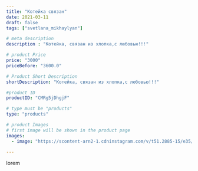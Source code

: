 ```yaml
---
title: "Котейка связан"
date: 2021-03-11
draft: false
tags: ["svetlana_mikhaylyan"]

# meta description
description : "Котейка, связан из хлопка,с любовью!!!"

# product Price
price: "3000"
priceBefore: "3600.0"

# Product Short Description
shortDescription: "Котейка, связан из хлопка,с любовью!!!"

#product ID
productID: "CMRg5jDhgjF"

# type must be "products"
type: "products"

# product Images
# first image will be shown in the product page
images:
  - image: "https://scontent-arn2-1.cdninstagram.com/v/t51.2885-15/e35/158739182_1359976211034295_7860593020100570625_n.jpg?se=7&tp=1&_nc_ht=scontent-arn2-1.cdninstagram.com&_nc_cat=107&_nc_ohc=xZrDbrG5TsoAX8oYxvZ&oh=51685dbfecf52c6e43380734301dcd05&oe=6073C141&ig_cache_key=MjUyNjk0NTU1ODA3MDE2Nzc0OQ%3D%3D.2"

---
```

lorem
